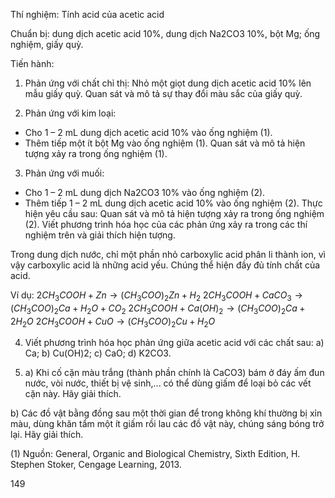 Thí nghiệm: Tính acid của acetic acid

Chuẩn bị: dung dịch acetic acid 10%, dung dịch Na2CO3 10%, bột Mg; ống nghiệm, giấy quỳ.

Tiến hành:

1. Phản ứng với chất chỉ thị:
Nhỏ một giọt dung dịch acetic acid 10% lên mẫu giấy quỳ.
Quan sát và mô tả sự thay đổi màu sắc của giấy quỳ.

2. Phản ứng với kim loại:
- Cho 1 – 2 mL dung dịch acetic acid 10% vào ống nghiệm (1).
- Thêm tiếp một ít bột Mg vào ống nghiệm (1).
Quan sát và mô tả hiện tượng xảy ra trong ống nghiệm (1).

3. Phản ứng với muối:
- Cho 1 – 2 mL dung dịch Na2CO3 10% vào ống nghiệm (2).
- Thêm tiếp 1 – 2 mL dung dịch acetic acid 10% vào ống nghiệm (2).
Thực hiện yêu cầu sau:
Quan sát và mô tả hiện tượng xảy ra trong ống nghiệm (2).
Viết phương trình hóa học của các phản ứng xảy ra trong các thí nghiệm trên và giải thích hiện tượng.

Trong dung dịch nước, chỉ một phần nhỏ carboxylic acid phân li thành ion, vì vậy carboxylic acid là những acid yếu. Chúng thể hiện đầy đủ tính chất của acid.

Ví dụ:    $2CH_3COOH + Zn \longrightarrow (CH_3COO)_2Zn + H_2$
          $2CH_3COOH + CaCO_3 \longrightarrow (CH_3COO)_2Ca + H_2O + CO_2$
          $2CH_3COOH + Ca(OH)_2 \longrightarrow (CH_3COO)_2Ca + 2H_2O$
          $2CH_3COOH + CuO \longrightarrow (CH_3COO)_2Cu + H_2O$

4. Viết phương trình hóa học phản ứng giữa acetic acid với các chất sau:
a) Ca;        b) Cu(OH)2;        c) CaO;        d) K2CO3.

5. a) Khi cố cặn màu trắng (thành phần chính là CaCO3) bám ở đáy ấm đun nước, vòi nước, thiết bị vệ sinh,... có thể dùng giấm để loại bỏ các vết cặn này. Hãy giải thích.

b) Các đồ vật bằng đồng sau một thời gian để trong không khí thường bị xỉn màu, dùng khăn tẩm một ít giấm rồi lau các đồ vật này, chúng sáng bóng trở lại. Hãy giải thích.

(1) Nguồn: General, Organic and Biological Chemistry, Sixth Edition, H. Stephen Stoker, Cengage Learning, 2013.

149